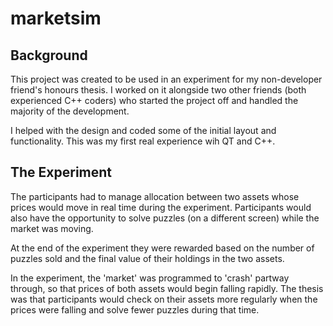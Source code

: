 marketsim
=========

## Background

This project was created to be used in an experiment for my non-developer friend's honours thesis.  I worked on it
alongside two other friends (both experienced C++ coders) who started the project off and handled the majority of the
development.

I helped with the design and coded some of the initial layout and functionality.  This was my first real experience
wih QT and C++.

## The Experiment

The participants had to manage allocation between two assets whose prices would move in real time during the experiment.
Participants would also have the opportunity to solve puzzles (on a different screen) while the market was moving.

At the end of the experiment they were rewarded based on the number of puzzles sold and the final value of their holdings
in the two assets.

In the experiment, the 'market' was programmed to 'crash' partway through, so that prices of both assets would begin
falling rapidly.  The thesis was that participants would check on their assets more regularly when the prices 
were falling and solve fewer puzzles during that time.
